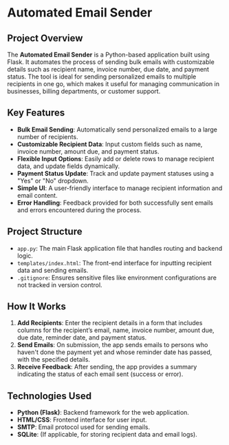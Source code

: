 # Automated Email Sender

## Project Overview

The **Automated Email Sender** is a Python-based application built using Flask. It automates the process of sending bulk emails with customizable details such as recipient name, invoice number, due date, and payment status. The tool is ideal for sending personalized emails to multiple recipients in one go, which makes it useful for managing communication in businesses, billing departments, or customer support.

## Key Features

- **Bulk Email Sending**: Automatically send personalized emails to a large number of recipients.
- **Customizable Recipient Data**: Input custom fields such as name, invoice number, amount due, and payment status.
- **Flexible Input Options**: Easily add or delete rows to manage recipient data, and update fields dynamically.
- **Payment Status Update**: Track and update payment statuses using a "Yes" or "No" dropdown.
- **Simple UI**: A user-friendly interface to manage recipient information and email content.
- **Error Handling**: Feedback provided for both successfully sent emails and errors encountered during the process.

## Project Structure

- `app.py`: The main Flask application file that handles routing and backend logic.
- `templates/index.html`: The front-end interface for inputting recipient data and sending emails.
- `.gitignore`: Ensures sensitive files like environment configurations are not tracked in version control.

## How It Works

1. **Add Recipients**: Enter the recipient details in a form that includes columns for the recipient’s email, name, invoice number, amount due, due date, reminder date, and payment status.
2. **Send Emails**: On submission, the app sends emails to persons who haven't done the payment yet and whose reminder date has passed, with the specified details.
3. **Receive Feedback**: After sending, the app provides a summary indicating the status of each email sent (success or error).

## Technologies Used

- **Python (Flask)**: Backend framework for the web application.
- **HTML/CSS**: Frontend interface for user input.
- **SMTP**: Email protocol used for sending emails.
- **SQLite**: (If applicable, for storing recipient data and email logs).
